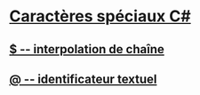 # [Caractères spéciaux C#](index.md)
## [$ -- interpolation de chaîne](interpolated.md)
## [@ -- identificateur textuel](verbatim.md)
